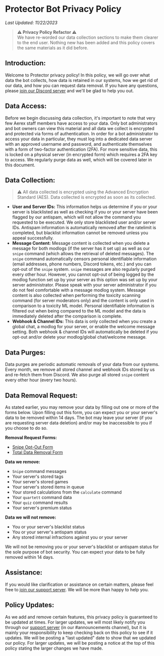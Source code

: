 
# Protector Bot Privacy Policy
*Last Updated: 11/22/2023*

> **⚠️ Privacy Policy Refactor ⚠️**\
> We have re-worded our data collection sections to make them clearer to the end user. Nothing new has been added and this policy covers the same materials as it did before.

## Introduction:
Welcome to Protector privacy policy! In this policy, we will go over what data the bot collects, how data is retained in our systems, how we get rid of our data, and how you can request data removal. If you have any questions, please [join our Discord server](https://discord.gg/BYuUvE4) and we'll be glad to help you out.

## Data Access:
Before we begin discussing data collection, it's important to note that very few Aerex staff members have access to your data. Only bot administrators and bot owners can view this material and all data we collect is encrypted and protected via forms of authentication. In order for a bot administrator to access your data in particular, they must log into a dedicated data server with an approved username and password, and authenticate themselves with a form of two-factor authentication (2FA). For more sensitive data, this is locked on a physical server (in encrypted form) which requires a 2FA key to access. We regularly purge data as well, which will be covered later in this document.

## Data Collection:
> ⚠️ All data collected is encrypted using the Advanced Encryption Standard (AES). Data collected is encrypted as soon as its collected.
* **User and Server IDs:** This information helps us determine if you or your server is blacklisted as well as checking if you or your server have been flagged by our antispam, which will not allow the command you requested to be executed. We only store blacklisted user and/or server IDs. Antispam information is automatically removed after the ratelimit is completed, but blacklist information cannot be removed unless you appeal successfully.
* **Message Content:** Message content is collected when you delete a message for both modlogs (if the server has it set up) as well as our `snipe` command (which allows the retrieval of deleted messages). The `snipe` command automatically censors personal identifiable information (email addresses, phone numbers, Discord tokens, etc.) and you can opt-out of the `snipe` system. `snipe` messages are also regularly purged every other hour. However, you cannot opt-out of being logged by the modlog function set up by your server as this option was set up by your server administrator. Please speak with your server administrator if you do not feel comfortable with a message modlog system. Message content is also collected when performing the toxicity scanning command (for server moderators only) and the content is only used in comparison to a toxicity ML model. Personal identifiable information is filtered out when being compared to the ML model and the data is immediately deleted after the comparison is complete. 
* **Webhook & Channel IDs:** This data is only collected when you create a global chat, a modlog for your server, or enable the welcome message setting. Both webhook & channel IDs will automatically be deleted if you opt-out and/or delete your modlog/global chat/welcome message.

## Data Purges:
Data purges are periodic automatic removals of your data from our systems. Every month, we remove all stored channel and webhook IDs stored by us and re-fetch them from Discord. We also purge all stored `snipe` content every other hour (every two hours). 

## Data Removal Request:
As stated earlier, you may remove your data by filling out one or more of the forms below. Upon filling out this form, you can expect you or your server's data to be removed within 14 days. The bot may leave your server (if you are requesting server data deletion) and/or may be inaccessible to you if you choose to do so.

**Removal Request Forms:**
* [Snipe Opt-Out Form](https://forms.gle/rJKRvJJ43bkofStd6)
* [Total Data Removal Form](https://forms.gle/rJKRvJJ43bkofStd6)

**Data we remove:**
* `Snipe` command messages
* Your server's stored tags
* Your server's stored games
* Your server's stored items in queue
* Your stored calculations from the `calculate` command
* Your `quartett` command data
* Your `quiz` command results
* Your server's premium status

**Data we will not remove:**
* You or your server's blacklist status
* You or your server's antispam status
* Any stored internal infractions against you or your server

We will not be removing you or your server's blacklist or antispam status for the sole purpose of bot security. You can expect your data to be fully removed within 14 days.

## Assistance:
If you would like clarification or assistance on certain matters, please feel free to [join our support server](https://discord.gg/BYuUvE4). We will be more than happy to help you.

## Policy Updates:
As we add and remove certain features, this privacy policy is guaranteed to be updated at times. For larger updates, we will most likely notify you through our [support server](https://discord.gg/BYuUvE4) (in our #announcements channel), but it is mainly your responsibility to keep checking back on this policy to see if it updates. We will be posting a "last updated" date to show that we updated our policy. For larger updates, we will be posting a notice at the top of this policy stating the larger changes we have made.
